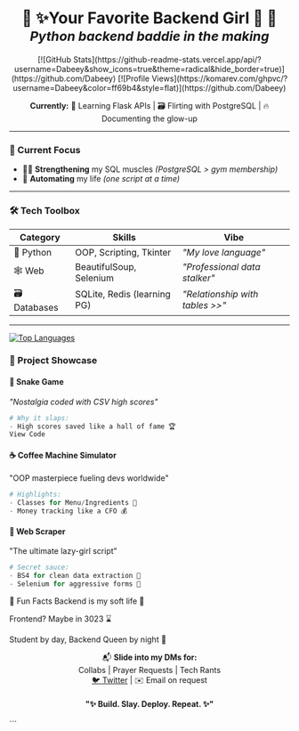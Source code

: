 <h1 align="center">
  🤍 ✨Your Favorite Backend Girl 🌸 💎 
  <br> 
  <sub><em>Python backend baddie in the making</em></sub>
</h1>

<p align="center">
  [![GitHub Stats](https://github-readme-stats.vercel.app/api/?username=Dabeey&show_icons=true&theme=radical&hide_border=true)](https://github.com/Dabeey)
  [![Profile Views](https://komarev.com/ghpvc/?username=Dabeey&color=ff69b4&style=flat)](https://github.com/Dabeey)
</p>

<p align="center">
  <strong>Currently:</strong> 
  🌱 Learning Flask APIs | 🗃️ Flirting with PostgreSQL | 🔥 Documenting the glow-up
</p>

---

### 🚀 Current Focus
- 🏋️‍♀️ **Strengthening** my SQL muscles *(PostgreSQL > gym membership)*  
- 🤖 **Automating** my life *(one script at a time)*  

---

### 🛠️ Tech Toolbox
| **Category**  | **Skills**                     | **Vibe**                          |
|--------------|-------------------------------|----------------------------------|
| 🐍 Python    | OOP, Scripting, Tkinter       | *"My love language"*             |
| 🕸️ Web      | BeautifulSoup, Selenium       | *"Professional data stalker"*    |
| 🗃️ Databases| SQLite, Redis (learning PG)   | *"Relationship with tables >>"*  |
---
[![Top Languages](https://github-readme-stats.vercel.app/api/top-langs/?username=Dabeey&layout=compact&theme=radical&hide_border=true)](https://github.com/Dabeey)

### 🌟 Project Showcase

#### 🐍 Snake Game  
*"Nostalgia coded with CSV high scores"*  
```python
# Why it slaps:
- High scores saved like a hall of fame 🏆
View Code
```

#### ☕ Coffee Machine Simulator
"OOP masterpiece fueling devs worldwide"

```python
# Highlights:
- Classes for Menu/Ingredients 💅
- Money tracking like a CFO 💰
```

#### 🤖 Web Scraper
"The ultimate lazy-girl script"

```python
# Secret sauce:
- BS4 for clean data extraction 🧼
- Selenium for aggressive forms 📝
```

💫 Fun Facts
Backend is my soft life 💅

Frontend? Maybe in 3023 ⌛

Student by day, Backend Queen by night 🔮

<p align="center"> 📬 <strong>Slide into my DMs for:</strong><br> Collabs | Prayer Requests | Tech Rants<br> <a href="https://twitter.com/yourfavbackendgirl">🐦 Twitter</a> | ✉️ Email on request </p><h4 align="center"> "✨ Build. Slay. Deploy. Repeat. ✨" </h4> ```
